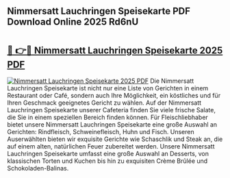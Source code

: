 ## Nimmersatt Lauchringen Speisekarte PDF Download Online 2025 Rd6nU

# <h2><a href="http://gc781gf.nevu.top/?p=Nimmersatt+Lauchringen+Speisekarte">🔗 👉🔴 Nimmersatt Lauchringen Speisekarte 2025 PDF</a></h2>

[![Nimmersatt Lauchringen Speisekarte 2025 PDF](https://i.imgur.com/dBaPXMq.png)](http://gc781gf.nevu.top/?p=Nimmersatt+Lauchringen+Speisekarte)
Die Nimmersatt Lauchringen Speisekarte ist nicht nur eine Liste von Gerichten in einem Restaurant oder Café, sondern auch Ihre Möglichkeit, ein köstliches und für Ihren Geschmack geeignetes Gericht zu wählen. Auf der Nimmersatt Lauchringen Speisekarte unserer Cafeteria finden Sie viele frische Salate, die Sie in einem speziellen Bereich finden können. Für Fleischliebhaber bietet unsere Nimmersatt Lauchringen Speisekarte eine große Auswahl an Gerichten: Rindfleisch, Schweinefleisch, Huhn und Fisch. Unseren Auserwählten bieten wir exquisite Gerichte wie Schaschlik und Steak an, die auf einem alten, natürlichen Feuer zubereitet werden. Unsere Nimmersatt Lauchringen Speisekarte umfasst eine große Auswahl an Desserts, von klassischen Torten und Kuchen bis hin zu exquisiten Crème Brûlée und Schokoladen-Balinas.

